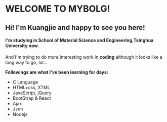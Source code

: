 # WELCOME TO MYBOLG!

## Hi! I'm Kuangjie and happy to see you here!

#### I'm studying in School of Material **Science and Engineering,Tsinghua University** now.

And I'm trying to do more interesting work in **coding** although it looks like a long way to go, *lol*...

**Followings are what I've been learning for days:**

* C Language
* HTML+css, XTML
* JavaScript, jQuery
* BootStrap & React
* Ajax
* Json
* Nodejs
